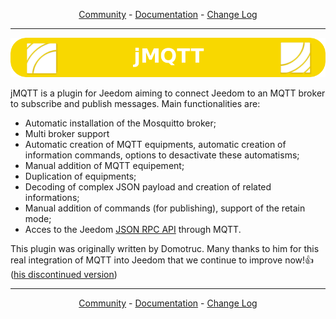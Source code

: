 <p align="center">
<a href="https://community.jeedom.com/tag/plugin-jmqtt">Community</a>   -   <a href="https://domochip.github.io/jMQTT/fr_FR/">Documentation</a>   -   <a href="https://domochip.github.io/jMQTT/fr_FR/#changelog">Change Log</a>
</p>

__________________

<p align="center">
  <img src="jMQTT.png"/>
</p>

jMQTT is a plugin for Jeedom aiming to connect Jeedom to an MQTT broker to subscribe and publish messages.
Main functionalities are:
  * Automatic installation of the Mosquitto broker;
  * Multi broker support
  * Automatic creation of MQTT equipments, automatic creation of information commands, options to desactivate these automatisms;
  * Manual addition of MQTT equipement;
  * Duplication of equipments;
  * Decoding of complex JSON payload and creation of related informations;
  * Manual addition of commands (for publishing), support of the retain mode;
  * Acces to the Jeedom [JSON RPC API](https://jeedom.github.io/core/fr_FR/jsonrpc_api) through MQTT. 

This plugin was originally written by Domotruc.
Many thanks to him for this real integration of MQTT into Jeedom that we continue to improve now!👍
([his discontinued version](https://github.com/domotruc/jMQTT))

__________________

<p align="center">
<a href="https://community.jeedom.com/tag/plugin-jmqtt">Community</a>   -   <a href="https://domochip.github.io/jMQTT/fr_FR/">Documentation</a>   -   <a href="https://domochip.github.io/jMQTT/fr_FR/#changelog">Change Log</a>
</p>

